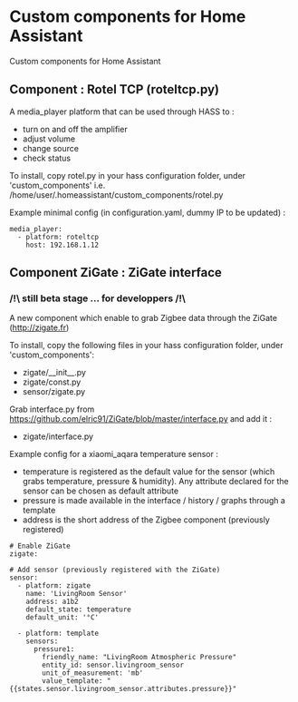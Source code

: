 # Custom components for Home Assistant
Custom components for Home Assistant

## Component : Rotel TCP (roteltcp.py)
A media_player platform that can be used through HASS to :
- turn on and off the amplifier
- adjust volume
- change source
- check status

To install, copy rotel.py in your hass configuration folder, under 'custom_components'
i.e. /home/user/.homeassistant/custom_components/rotel.py

Example minimal config (in configuration.yaml, dummy IP to be updated) :
```
media_player:
  - platform: roteltcp
    host: 192.168.1.12
```
## Component ZiGate : ZiGate interface
### /!\ still beta stage ... for developpers /!\
A new component which enable to grab Zigbee data through the ZiGate (http://zigate.fr)

To install, copy the following files in your hass configuration folder, under 'custom\_components':
- zigate/\_\_init\_\_.py
- zigate/const.py
- sensor/zigate.py

Grab interface.py from https://github.com/elric91/ZiGate/blob/master/interface.py and add it :
- zigate/interface.py

Example config for a xiaomi_aqara temperature sensor :
- temperature is registered as the default value for the sensor (which grabs temperature, pressure & humidity). Any attribute declared for the sensor can be chosen as default attribute
- pressure is made available in the interface / history / graphs through a template
- address is the short address of the Zigbee component (previously registered)

```
# Enable ZiGate
zigate:

# Add sensor (previously registered with the ZiGate)
sensor:
  - platform: zigate
    name: 'LivingRoom Sensor'
    address: a1b2
    default_state: temperature
    default_unit: '°C'

  - platform: template
    sensors:
      pressure1:
        friendly_name: "LivingRoom Atmospheric Pressure"
        entity_id: sensor.livingroom_sensor
        unit_of_measurement: 'mb'
        value_template: "{{states.sensor.livingroom_sensor.attributes.pressure}}"
```
